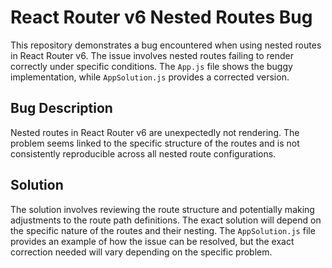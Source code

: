 # React Router v6 Nested Routes Bug

This repository demonstrates a bug encountered when using nested routes in React Router v6.  The issue involves nested routes failing to render correctly under specific conditions.  The `App.js` file shows the buggy implementation, while `AppSolution.js` provides a corrected version.

## Bug Description

Nested routes in React Router v6 are unexpectedly not rendering.  The problem seems linked to the specific structure of the routes and is not consistently reproducible across all nested route configurations.

## Solution

The solution involves reviewing the route structure and potentially making adjustments to the route path definitions.  The exact solution will depend on the specific nature of the routes and their nesting. The `AppSolution.js` file provides an example of how the issue can be resolved, but the exact correction needed will vary depending on the specific problem.